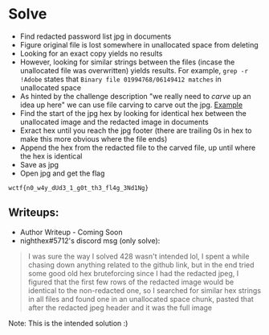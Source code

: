 # Solve

- Find redacted password list jpg in documents
- Figure original file is lost somewhere in unallocated space from deleting
- Looking for an exact copy yields no results
- However, looking for similar strings between the files (incase the unallocated file was overwritten) yields results. For example, `grep -r !Adobe` states that `Binary file 01994768/06149412 matches` in unallocated space
- As hinted by the challenge description "we really need to *carve* up an idea up here" we can use file carving to carve out the jpg. [Example](https://www.youtube.com/watch?v=MbZkMJsT2TM)
- Find the start of the jpg hex by looking for identical hex between the unallocated image and the redacted image in documents
- Exract hex until you reach the jpg footer (there are trailing 0s in hex to make this more obvious where the file ends)
- Append the hex from the redacted file to the carved file, up until where the hex is identical
- Save as jpg
- Open jpg and get the flag


`wctf{n0_w4y_dUd3_1_g0t_th3_fl4g_3Nd1Ng}`

## Writeups:
- Author Writeup - Coming Soon
- nighthex#5712's discord msg (only solve):
> I was sure the way I solved 428 wasn't intended lol, I spent a while chasing down anything related to the github link, but in the end tried some good old hex bruteforcing
since I had the redacted jpeg, I figured that the first few rows of the redacted image would be identical to the non-redacted one, so I searched for similar hex strings in  all files and found one in an unallocated space chunk, pasted that after the redacted jpeg header and it was the full image

Note: This is the intended solution :)
